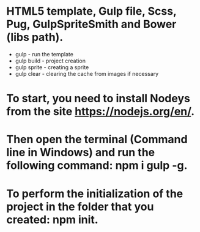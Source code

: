 # HTML5 template, Gulp file, Scss, Pug, GulpSpriteSmith and Bower (libs path).

- gulp - run the template
- gulp build - project creation
- gulp sprite - creating a sprite
- gulp clear - clearing the cache from images if necessary

# To start, you need to install Nodeys from the site https://nodejs.org/en/.
# Then open the terminal (Command line in Windows) and run the following command: npm i gulp -g.
# To perform the initialization of the project in the folder that you created: npm init.